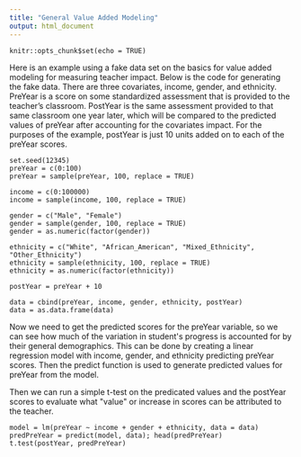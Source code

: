 ```yaml
---
title: "General Value Added Modeling"
output: html_document
---
```


```{r setup, include=FALSE}
knitr::opts_chunk$set(echo = TRUE)
```
Here is an example using a fake data set on the basics for value added modeling for measuring teacher impact.  Below is the code for generating the fake data.  There are three covariates, income, gender, and ethnicity.  PreYear is a score on some standardized assessment that is provided to the teacher’s classroom.  PostYear is the same assessment provided to that same classroom one year later, which will be compared to the predicted values of preYear after accounting for the covariates impact.  For the purposes of the example, postYear is just 10 units added on to each of the preYear scores.
```{r}
set.seed(12345)
preYear = c(0:100)
preYear = sample(preYear, 100, replace = TRUE)

income = c(0:100000)
income = sample(income, 100, replace = TRUE)

gender = c("Male", "Female")
gender = sample(gender, 100, replace = TRUE)
gender = as.numeric(factor(gender))

ethnicity = c("White", "African_American", "Mixed_Ethnicity", "Other_Ethnicity")
ethnicity = sample(ethnicity, 100, replace = TRUE)
ethnicity = as.numeric(factor(ethnicity))

postYear = preYear + 10

data = cbind(preYear, income, gender, ethnicity, postYear)
data = as.data.frame(data)

```
Now we need to get the predicted scores for the preYear variable, so we can see how much of the variation in student's progress is accounted for by their general demographics.  This can be done by creating a linear regression model with income, gender, and ethnicity predicting preYear scores.  Then the predict function is used to generate predicted values for preYear from the model. 

Then we can run a simple t-test on the predicated values and the postYear scores to evaluate what "value" or increase in scores can be attributed to the teacher.

```{r}
model = lm(preYear ~ income + gender + ethnicity, data = data)
predPreYear = predict(model, data); head(predPreYear)
t.test(postYear, predPreYear)
```


